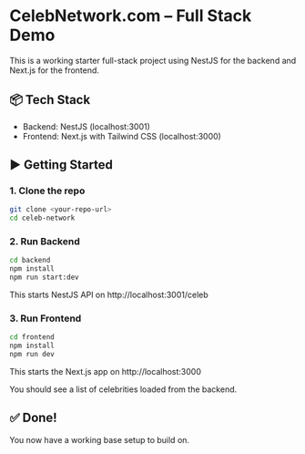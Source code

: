 # CelebNetwork.com – Full Stack Demo

This is a working starter full-stack project using NestJS for the backend and Next.js for the frontend.

## 📦 Tech Stack

- Backend: NestJS (localhost:3001)
- Frontend: Next.js with Tailwind CSS (localhost:3000)

## ▶️ Getting Started

### 1. Clone the repo

```bash
git clone <your-repo-url>
cd celeb-network
```

### 2. Run Backend

```bash
cd backend
npm install
npm run start:dev
```

This starts NestJS API on http://localhost:3001/celeb

### 3. Run Frontend

```bash
cd frontend
npm install
npm run dev
```

This starts the Next.js app on http://localhost:3000

You should see a list of celebrities loaded from the backend.

## ✅ Done!
You now have a working base setup to build on.
